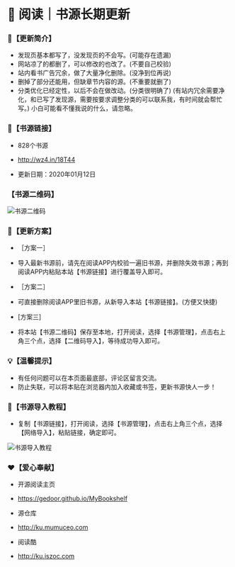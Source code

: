 # 📖 阅读｜书源长期更新

### 🔖【更新简介】

- 发现页基本都写了，没发现页的不会写。(可能存在遗漏)
- 网站凉了的都删了，可以修改的也改了。(不要自己校验)
- 站内看书广告冗余，做了大量净化删除。(没净到位再说)
- 删掉了部分还能用，但缺章节内容的源。(不重要就删了)
- 分类优化已经定性，以后不会在做改动。(分类很明确了)
(有站内冗余需要净化，和已写了发现源，需要按要求调整分类的可以联系我，有时间就会帮忙写。)
小白可能看不懂我说的什么，请忽略。

### 🔗【书源链接】

- 828个书源

- http://wz4.in/18T44

- 更新日期：2020年01月12日

### 【书源二维码】

![书源二维码](https://images.gitee.com/uploads/images/2020/0112/161800_f306b3ea_5572791.png "书源二维码.png")

### 💠【更新方案】

- ［方案一］
- 导入最新书源前，请先在阅读APP内校验一遍旧书源，并删除失效书源；再到阅读APP内粘贴本站【书源链接】进行覆盖导入即可。

- ［方案二］
- 可直接删除阅读APP里旧书源，从新导入本站【书源链接】。(方便又快捷)

- [方案三]
- 将本站【书源二维码】保存至本地，打开阅读，选择【书源管理】，点击右上角三个点，选择【二维码导入】，等待成功导入即可。


### 💡【温馨提示】

- 有任何问题可以在本页面最底部，评论区留言交流。
- 防止失联，可以将本贴在浏览器内加入收藏或书签，更新书源快人一步！

### 💯【书源导入教程】

- 复制【书源链接】，打开阅读，选择【书源管理】，点击右上角三个点，选择【网络导入】，粘贴链接，确定即可。

![书源导入教程](https://images.gitee.com/uploads/images/2020/0102/115143_7d4ecc9c_5572791.jpeg "教程.jpg")

### ❤【爱心奉献】

- 开源阅读主页
- https://gedoor.github.io/MyBookshelf

- 源仓库
- http://ku.mumuceo.com

- 阅读酷
- http://ku.iszoc.com

